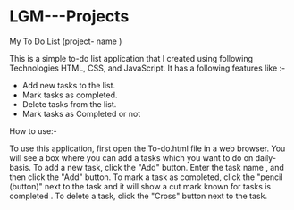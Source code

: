 # LGM---Projects
My To Do List (project- name )

This is a simple to-do list application that I created using following Technologies HTML, CSS, and JavaScript.
It has a following features like :-
* Add new tasks to the list.
* Mark tasks as completed.
* Delete tasks from the list.
* Mark tasks as Completed or not
  
How to use:-

To use this application, first open the To-do.html file in a web browser. You will see a box where you can add a tasks which you want to do on daily-basis. To add a new task, click the "Add" button. Enter the task name , and then click the "Add" button. To mark a task as completed, click the "pencil (button)" next to the task and it will show a cut mark known for tasks is completed . To delete a task, click the "Cross" button next to the task.
